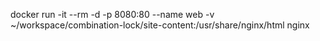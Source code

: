docker run -it --rm -d -p 8080:80 --name web -v ~/workspace/combination-lock/site-content:/usr/share/nginx/html nginx